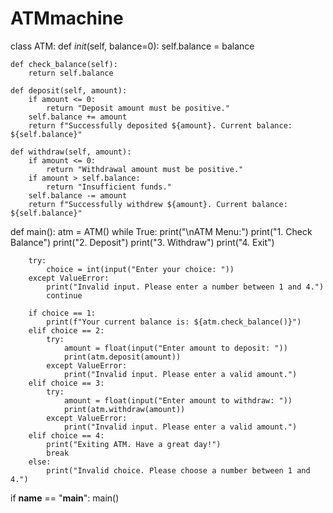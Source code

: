 # ATMmachine
class ATM:
    def _init_(self, balance=0):
        self.balance = balance

    def check_balance(self):
        return self.balance

    def deposit(self, amount):
        if amount <= 0:
            return "Deposit amount must be positive."
        self.balance += amount
        return f"Successfully deposited ${amount}. Current balance: ${self.balance}"

    def withdraw(self, amount):
        if amount <= 0:
            return "Withdrawal amount must be positive."
        if amount > self.balance:
            return "Insufficient funds."
        self.balance -= amount
        return f"Successfully withdrew ${amount}. Current balance: ${self.balance}"

def main():
    atm = ATM()
    while True:
        print("\nATM Menu:")
        print("1. Check Balance")
        print("2. Deposit")
        print("3. Withdraw")
        print("4. Exit")
        
        try:
            choice = int(input("Enter your choice: "))
        except ValueError:
            print("Invalid input. Please enter a number between 1 and 4.")
            continue

        if choice == 1:
            print(f"Your current balance is: ${atm.check_balance()}")
        elif choice == 2:
            try:
                amount = float(input("Enter amount to deposit: "))
                print(atm.deposit(amount))
            except ValueError:
                print("Invalid input. Please enter a valid amount.")
        elif choice == 3:
            try:
                amount = float(input("Enter amount to withdraw: "))
                print(atm.withdraw(amount))
            except ValueError:
                print("Invalid input. Please enter a valid amount.")
        elif choice == 4:
            print("Exiting ATM. Have a great day!")
            break
        else:
            print("Invalid choice. Please choose a number between 1 and 4.")

if __name__ == "__main__":
    main()
